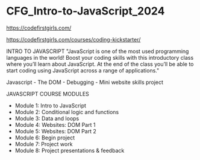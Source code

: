 # CFG_Intro-to-JavaScript_2024

https://codefirstgirls.com/

https://codefirstgirls.com/courses/coding-kickstarter/

INTRO TO JAVASCRIPT "JavaScript is one of the most used programming languages in the world! Boost your coding skills with this introductory class where you’ll learn about JavaScript. At the end of the class you’ll be able to start coding using JavaScript across a range of applications."

Javascript - The DOM - Debugging - Mini website skills project

JAVASCRIPT COURSE MODULES

- Module 1: Intro to JavaScript
- Module 2: Conditional logic and functions
- Module 3: Data and loops
- Module 4: Websites: DOM Part 1
- Module 5: Websites: DOM Part 2
- Module 6: Begin project
- Module 7: Project work
- Module 8: Project presentations & feedback
